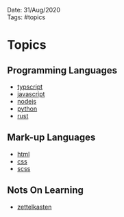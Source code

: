 Date: 31/Aug/2020  
Tags: #topics

# Topics

## Programming Languages
- [typscript](typescript/typescript.md)
- [javascript](javascript/javascript.md)
- [nodejs](nodejs/nodejs.md)
- [python](python/python.md)
- [rust](rust/rust.md)

## Mark-up Languages

- [html](html/html.md)
- [css](css/css.md)
- [scss](scss/scss.md)


## Nots On Learning

- [zettelkasten](zettelkasten/zettelkasten.md)

